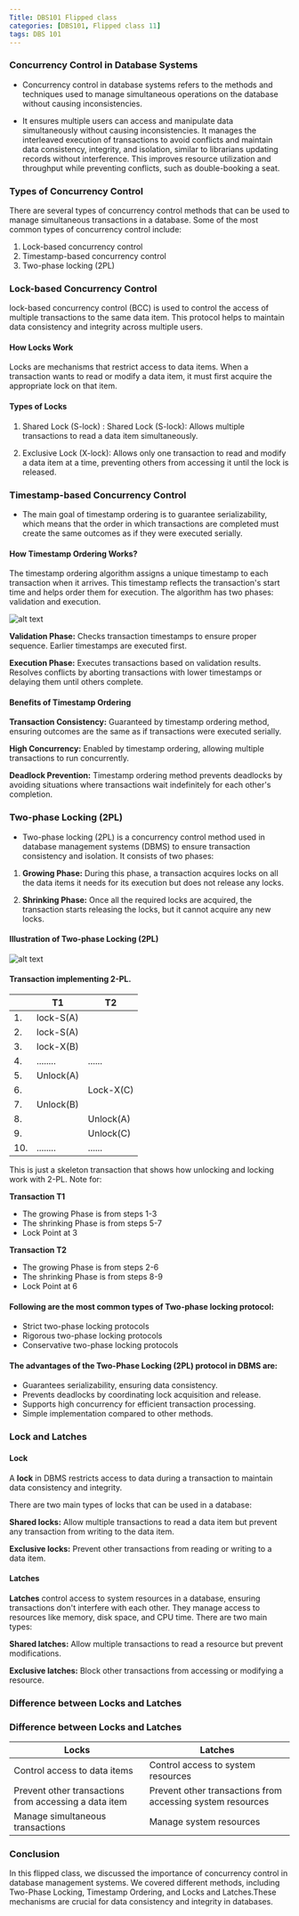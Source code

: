 ```yaml
---
Title: DBS101 Flipped class 
categories: [DBS101, Flipped class 11]
tags: DBS 101
---
```


### Concurrency Control in Database Systems
- Concurrency control in database systems refers to the methods and techniques used to manage simultaneous operations on the database without causing inconsistencies.

- It ensures multiple users can access and manipulate data simultaneously without causing inconsistencies. It manages the interleaved execution of transactions to avoid conflicts and maintain data consistency, integrity, and isolation, similar to librarians updating records without interference. This improves resource utilization and throughput while preventing conflicts, such as double-booking a seat.

### Types of Concurrency Control
There are several types of concurrency control methods that can be used to manage simultaneous transactions in a database. Some of the most common types of concurrency control include:
1. Lock-based concurrency control
2. Timestamp-based concurrency control
3. Two-phase locking (2PL)

### Lock-based Concurrency Control
lock-based concurrency control (BCC) is used to control the access of multiple transactions to the same data item. This protocol helps to maintain data consistency and integrity across multiple users.

#### How Locks Work
Locks are mechanisms that restrict access to data items. When a transaction wants to read or modify a data item, it must first acquire the appropriate lock on that item. 

#### Types of Locks
1. Shared Lock (S-lock) : Shared Lock (S-lock): Allows multiple transactions to read a data item simultaneously.

2. Exclusive Lock (X-lock): Allows only one transaction to read and modify a data item at a time, preventing others from accessing it until the lock is released.

### Timestamp-based Concurrency Control
- The main goal of timestamp ordering is to guarantee serializability, which means that the order in which transactions are completed must create the same outcomes as if they were executed serially.

#### How Timestamp Ordering Works?
The timestamp ordering algorithm assigns a unique timestamp to each transaction when it arrives. This timestamp reflects the transaction's start time and helps order them for execution. The algorithm has two phases: validation and execution.

![alt text](../Image/timestap.png)

**Validation Phase:** Checks transaction timestamps to ensure proper sequence. Earlier timestamps are executed first.

**Execution Phase:** Executes transactions based on validation results. Resolves conflicts by aborting transactions with lower timestamps or delaying them until others complete.

#### Benefits of Timestamp Ordering
**Transaction Consistency:** Guaranteed by timestamp ordering method, ensuring outcomes are the same as if transactions were executed serially.

**High Concurrency:** Enabled by timestamp ordering, allowing multiple transactions to run concurrently.

**Deadlock Prevention:** Timestamp ordering method prevents deadlocks by avoiding situations where transactions wait indefinitely for each other's completion.

### Two-phase Locking (2PL)
- Two-phase locking (2PL) is a concurrency control method used in database management systems (DBMS) to ensure transaction consistency and isolation. It consists of two phases:
1. **Growing Phase:** During this phase, a transaction acquires locks on all the data items it needs for its execution but does not release any locks.

2. **Shrinking Phase:** Once all the required locks are acquired, the transaction starts releasing the locks, but it cannot acquire any new locks.

#### Illustration of Two-phase Locking (2PL)

![alt text](../Image/two-phase-locking.webp)

#### Transaction implementing 2-PL.

|       |   T1 |     T2 |
|----|----|----|
| 1. | lock-S(A) |      |
| 2. | lock-S(A) |      |
| 3. | lock-X(B) |      |
| 4. | ........   | ......  |
| 5. | Unlock(A) |      |
| 6. |           | Lock-X(C) |
| 7. | Unlock(B) |      |
| 8. |           | Unlock(A) |
| 9. |          | Unlock(C) |
| 10.| ........ | ...... |

This is just a skeleton transaction that shows how unlocking and locking work with 2-PL. Note for:

**Transaction T1**
- The growing Phase is from steps 1-3
- The shrinking Phase is from steps 5-7
- Lock Point at 3

**Transaction T2**
- The growing Phase is from steps 2-6
- The shrinking Phase is from steps 8-9
- Lock Point at 6

#### Following are the most common types of Two-phase locking protocol:
- Strict two-phase locking protocols
- Rigorous two-phase locking protocols
- Conservative two-phase locking protocols

#### The advantages of the Two-Phase Locking (2PL) protocol in DBMS are:
- Guarantees serializability, ensuring data consistency.
- Prevents deadlocks by coordinating lock acquisition and release.
- Supports high concurrency for efficient transaction processing.
- Simple implementation compared to other methods.


### Lock and Latches

#### Lock
A **lock** in DBMS restricts access to data during a transaction to maintain data consistency and integrity.

There are two main types of locks that can be used in a database:

**Shared locks:** Allow multiple transactions to read a data item but prevent any transaction from writing to the data item.

**Exclusive locks:** Prevent other transactions from reading or writing to a data item.

#### Latches 

**Latches** control access to system resources in a database, ensuring transactions don't interfere with each other. They manage access to resources like memory, disk space, and CPU time. There are two main types:

**Shared latches:** Allow multiple transactions to read a resource but prevent modifications.

**Exclusive latches:** Block other transactions from accessing or modifying a resource.

### Difference between Locks and Latches
### Difference between Locks and Latches

| **Locks**                                   | **Latches**                                    |
|---------------------------------------------|------------------------------------------------|
| Control access to data items                | Control access to system resources             |
| Prevent other transactions from accessing a data item | Prevent other transactions from accessing system resources |
| Manage simultaneous transactions            | Manage system resources                        |



### Conclusion 
In this flipped class, we discussed the importance of concurrency control in database management systems. We covered different methods, including Two-Phase Locking, Timestamp Ordering, and Locks and Latches.These mechanisms are crucial for data consistency and integrity in databases.









